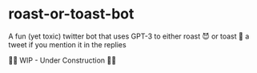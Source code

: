 # roast-or-toast-bot

A fun (yet toxic) twitter bot that uses GPT-3 to either roast 😈 or toast 🥂 a tweet if you mention it in the replies

👷‍♀️ WIP - Under Construction 👷‍♀️

